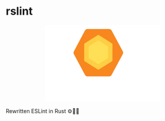 # rslint

<p align="center"><img width=300 height=200 src="resources/logo-white.png" alt="logo of rslint"></p>

Rewritten ESLint in Rust ⚙️🦀✨
